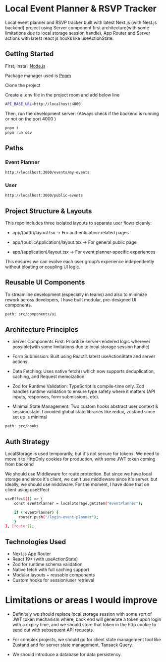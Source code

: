 # Local Event Planner & RSVP Tracker

Local event planner and RSVP tracker built with latest Next.js (with Nest.js backend) project using Server component first architecture(with some limitations due to local storage session handle), App Router and Server actions with latest react js hooks like useActionState.

## Getting Started

First, install [Node.js](https://nodejs.org/en/download)

Package manager used is [Pnpm](https://pnpm.io/)

Clone the project

Create a .env file in the project room and add below line

```bash
API_BASE_URL=http://localhost:4000
```

Then, run the development server: (Always check if the backend is running or not on the port 4000 )

```bash
pnpm i
pnpm run dev
```

## Paths

### Event Planner

```bash
http://localhost:3000/events/my-events
```

### User

```bash
http://localhost:3000/public-events
```

## Project Structure & Layouts

This repo includes three isolated layouts to separate user flows cleanly:

- app/(auth)/layout.tsx -> For authentication-related pages

- app/(publicApplication)/layout.tsx -> For general public page

- app/(application)/layout.tsx -> For event planner-specific experiences

This ensures we can evolve each user group’s experience independently without bloating or coupling UI logic.

## Reusable UI Components

To streamline development (especially in teams) and also to minimize rework across developers, I have built modular, pre-designed UI components.

```bash
path: src/components/ui
```

## Architecture Principles

- Server Components First: Prioritize server-rendered logic wherever possible(with some limitations due to local storage session handle)

- Form Submission: Built using React’s latest useActionState and server actions.

- Data Fetching: Uses native fetch() which now supports deduplication, caching, and Request memoization

- Zod for Runtime Validation: TypeScript is compile-time only. Zod handles runtime validation to ensure type safety where it matters (API inputs, responses, form submissions, etc).

- Minimal State Management: Two custom hooks abstract user context & session state. I avoided global state libraries like redux, zustand since set up is minimal

```bash
path: src/hooks
```

## Auth Strategy

LocalStorage is used temporarily, but it's not secure for tokens. We need to move it to HttpOnly cookies for production, with some JWT token coming from backend

We should use Middleware for route protection. But since we have local storage and since it's client, we can't use middleware since it's server. but ideally, we should use middlware. For the moment, I have done that on client using useEffect

```bash
useEffect(() => {
    const eventPlanner = localStorage.getItem("eventPlanner");

    if (!eventPlanner) {
      router.push("/login-event-planner");
    }
}, [router]);
```

## Technologies Used

- Next.js App Router
- React 19+ (with useActionState)
- Zod for runtime schema validation
- Native fetch with full caching support
- Modular layouts + reusable components
- Custom hooks for session/user retrieval

# Limitations or areas I would improve

- Definitely we should replace local storage session with some sort of JWT token mechanism where, back end will generate a token upon login with a expiry time, and we should store that token in the http cookie to send out with subsequent API requests.

- For complex projects, we should go for client state management tool like Zustand and for server state management, Tansack Query.

- We should introduce a database for data persistency.
